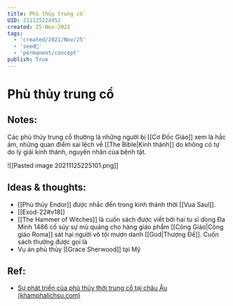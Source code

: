 ```yaml
---
title: Phù thủy trung cổ
UID: 211125224952
created: 25-Nov-2021
tags:
  - 'created/2021/Nov/25'
  - 'seed🥜'
  - 'permanent/concept'
publish: True
---
```

# Phù thủy trung cổ

## Notes:
Các phù thủy trung cổ thường là những người bị [[Cơ Đốc Giáo]] xem là hắc ám, những quan điểm sai lệch về [[The Bible|Kinh thánh]] do không có tự do lý giải kinh thánh, nguyên nhân của bệnh tật.

![[Pasted image 20211125225101.png]]

## Ideas & thoughts:
- [[Phù thủy Endor]] được nhắc đến trong kinh thánh thời [[Vua Saul]].
- [[Exod-22#v18]]
- [[The Hammer of Witches]] là cuốn sách được viết bởi hai tu sĩ dòng Đa Minh 1486 cố súy sự mù quáng cho hàng giáo phẩm [[Công Giáo|Công giáo Roma]] sát hại người vô tội mượn danh [[God|Thượng Đế]]. Cuốn sách thường được gọi là 
- Vụ án phù thủy [[Grace Sherwood]] tại Mỹ

## Ref:
- [Sự phát triển của phù thủy thời trung cổ tại châu Âu (khamphalichsu.com)](https://khamphalichsu.com/su-phat-trien-cua-phu-thuy-va-thoi-ky-den-toi-trung-co-tai-chau-au-n26.html)

